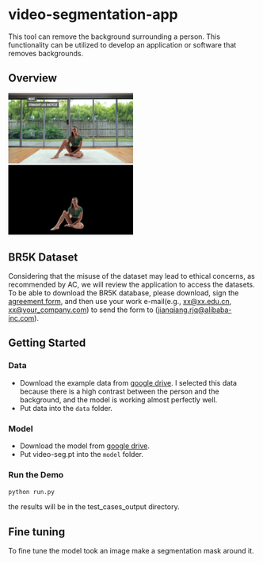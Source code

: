 # video-segmentation-app
This tool can remove the background surrounding a person. This functionality can be utilized to develop an application or software that removes backgrounds.


## Overview

<p float="left">
  <img src="./images/image.jpg" width="50%" />
  <img src="./images/masked.png" width="50%" /> 
</p>


## BR5K Dataset
Considering that the misuse of the dataset may lead to ethical concerns, as recommended by AC, we will review the application to access the datasets. To be able to download the BR5K database, please download, sign the [agreement form](https://raw.githubusercontent.com/JianqiangRen/FlowBasedBodyReshaping/main/EULA/EULA0310.pdf), and then use your work e-mail(e.g., xx@xx.edu.cn,  xx@your_company.com) to send the form to ([jianqiang.rjq@alibaba-inc.com](jianqiang.rjq@alibaba-inc.com)).

## Getting Started
### Data
* Download the example data from [google drive](https://drive.google.com/drive/folders/1G7XXEgMHpHnSkvFRVX5iJqN7sk3VjoM4?usp=sharing). I selected this data because there is a high contrast between the person and the background, and the model is working almost perfectly well.
* Put data into the `data` folder.

### Model
* Download the model from [google drive](https://drive.google.com/drive/folders/1B-1mUylAErxEESELRQYs-nFq6LNzGpKw?usp=sharing).
* Put video-seg.pt into the `model` folder.


### Run the Demo


    python run.py

 the results will be in the test_cases_output directory.



## Fine tuning
To fine tune the model took an image make a segmentation mask around it.
 

